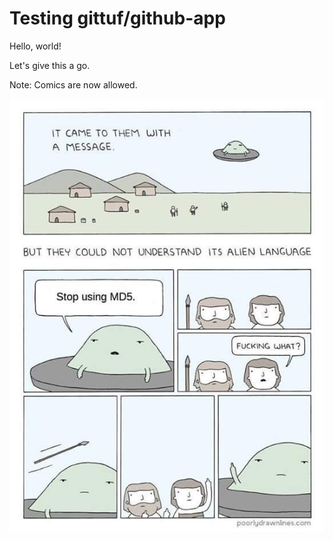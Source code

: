 # Testing gittuf/github-app

Hello, world!

Let's give this a go.

Note: Comics are now allowed.

![SHA-1 is totally okay](md5-meme.jpg)
